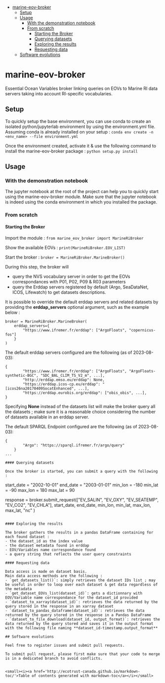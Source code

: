 - [marine-eov-broker](#marine-eov-broker)
  * [Setup](#setup)
  * [Usage](#usage)
    + [With the demonstration notebook](#with-the-demonstration-notebook)
    + [From scratch](#from-scratch)
      - [Starting the Broker](#starting-the-broker)
      - [Querying datasets](#querying-datasets)
      - [Exploring the results](#exploring-the-results)
      - [Requesting data](#requesting-data)
  * [Software evolutions](#software-evolutions)

  
  
# marine-eov-broker
Essential Ocean Variables broker linking queries on EOVs to Marine RI data servers taking into account RI-specific vocabularies.

## Setup
To quickly setup the base environment, you can use conda to create an isolated python/jupyterlab environment by using the environment.yml file.
Assuming conda is already installed on your setup :
`conda env create -n <env_name> --file environment.yml`

Once the environment created, activate it & use the following command to install the marine-eov-broker package :
`python setup.py install`

## Usage

### With the demonstration notebook
The jupyter notebook at the root of the project can help you to quickly start using the marine-eov-broker module.
Make sure that the jupyter notebook is indeed using the conda environment in which you installed the package.

### From scratch

#### Starting the Broker
Import the module :
`from marine_eov_broker import MarineRiBroker`

Show the available EOVs :
`print(MarineRiBroker.EOV_LIST)`

Start the broker :
`broker = MarineRiBroker.MarineBroker()`

During this step, the broker will 
- query the NVS vocabulary server in order to get the EOVs correspondances with P01, P02, P09 & R03 parameters
- query the Erddap servers registered by default (Argo, SeaDataNet, ICOS, Lifewatch) to get datasets descriptions.

It is possible to override the default erddap servers and related datasets by providing the **erddap_servers** optional argument, such as the example below :
```
broker = MarineRiBroker.MarineBroker(
    erddap_servers={
        "https://www.ifremer.fr/erddap": ["ArgoFloats", "copernicus-fos"]
    }
)
```
  
The default erddap servers configured are the following (as of 2023-08-03):  
```
{
        "https://www.ifremer.fr/erddap": ["ArgoFloats", "ArgoFloats-synthetic-BGC", "SDC_BAL_CLIM_TS_V2_m", ...],
        "http://erddap.emso.eu/erddap": None,
        "https://erddap.icos-cp.eu/erddap": "[icos26na20170409SocatEnhanced", ...],
        "https://erddap.eurobis.org/erddap": ["obis_obis", ...],
}
```  
  
Specifying **None** instead of the datasets list will make the broker query all the datasets ; make sure it is a reasonable choice considering the number of datasets available in an erddap server.

The default SPARQL Endpoint configured are the following (as of 2023-08-03):  
```
{
        "Argo": "https://sparql.ifremer.fr/argo/query"
    }
...

#### Querying datasets
  
Once the broker is started, you can submit a query with the following :
```
start_date = "2002-10-01"
end_date = "2003-01-01"
min_lon = -180
min_lat = -90
max_lon = 180
max_lat = 90

response = broker.submit_request(["EV_SALIN", "EV_OXY", "EV_SEATEMP", "EV_CO2", "EV_CHLA"], 
                                 start_date,
                                 end_date,
                                 min_lon,
                                 min_lat,
                                 max_lon,
                                 max_lat,
                                 "nc"
                                 )
```
  
#### Exploring the results
  
The broker gathers the results in a pandas DataFrame containing for each found dataset :
- the dataset_id as the index value
- the dataset metadata found in erddap
- EOV/Variables name correspondance found
- a query string that reflects the user query constraints
  
#### Requesting data
  
Data access is made on dataset basis.  
Main data access methods are the following :
- `get_datasets_list()`: simply retrieves the dataset IDs list ; may be useful in order to loop over each dataset & get data regardless of the metadata
- `get_dataset_EOVs_list(dataset_id)`: gets a dictionnary with EOV/Variable name correspondance for the dataset_id provided
- `dataset_to_xarray(dataset_id)`: retrieves the data returned by the query stored in the response in an xarray dataset
- `dataset_to_pandas_dataframe(dataset_id)`: retrieves the data returned by the query stored in the response in a Pandas DataFrame
- `dataset_to_file_download(dataset_id, output_format)`: retrieves the data returned by the query stored and saves it in the output format with the following file naming **dataset_id-timestamp.output_format**

## Software evolutions

Feel free to register issues and submit pull requests.

To submit pull request, please first make sure that your code to merge is in a dedicated branch to avoid conflicts.  
  
  
<small><i><a href='http://ecotrust-canada.github.io/markdown-toc/'>Table of contents generated with markdown-toc</a></i></small>

